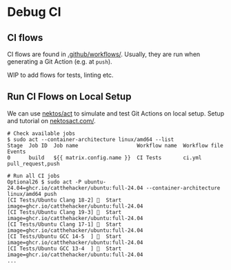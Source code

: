 # Debug CI

<!--
SPDX-License-Identifier: 2.0 license with LLVM exceptions
-->

## CI flows

CI flows are found in [.github/workflows/](.github/workflows/). Usually, they are run when generating a Git Action (e.g. at `push`).

WIP to add flows for tests, linting etc.

## Run CI Flows on Local Setup

We can use [nektos/act](https://github.com/nektos/act) to simulate and test Git Actions on local setup.
Setup and tutorial on [nektosact.com/](https://nektosact.com/).

```shell
# Check available jobs
$ sudo act --container-architecture linux/amd64 --list
Stage  Job ID  Job name                   Workflow name  Workflow file  Events
0      build   ${{ matrix.config.name }}  CI Tests       ci.yml         pull_request,push

# Run all CI jobs
Optional26 $ sudo act -P ubuntu-24.04=ghcr.io/catthehacker/ubuntu:full-24.04 --container-architecture linux/amd64 push
[CI Tests/Ubuntu Clang 18-2] 🚀  Start image=ghcr.io/catthehacker/ubuntu:full-24.04
[CI Tests/Ubuntu Clang 19-3] 🚀  Start image=ghcr.io/catthehacker/ubuntu:full-24.04
[CI Tests/Ubuntu Clang 17-1] 🚀  Start image=ghcr.io/catthehacker/ubuntu:full-24.04
[CI Tests/Ubuntu GCC 14-5  ] 🚀  Start image=ghcr.io/catthehacker/ubuntu:full-24.04
[CI Tests/Ubuntu GCC 13-4  ] 🚀  Start image=ghcr.io/catthehacker/ubuntu:full-24.04
...

```
